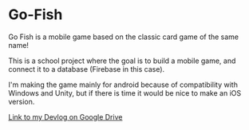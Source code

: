 # Go-Fish
Go Fish is a mobile game based on the classic card game of the same name!

This is a school project where the goal is to build a mobile game, and connect it to a database (Firebase in this case).

I'm making the game mainly for android because of compatibility with Windows and Unity, but if there is time it would be nice to make an iOS version.

[Link to my Devlog on Google Drive](https://drive.google.com/drive/folders/1-Jj_8UAS12AvkGoSlad7VIdL2_hJga4G?usp=sharing)
